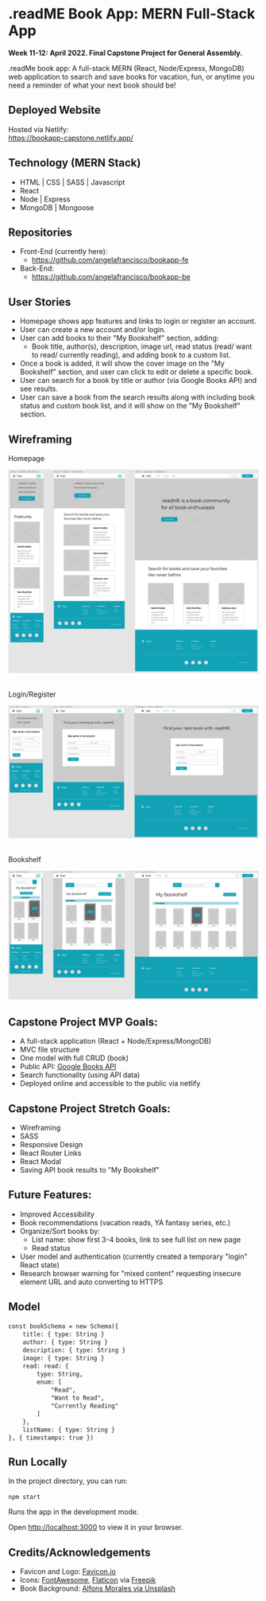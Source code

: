 # .readME Book App: MERN Full-Stack App

**Week 11-12: April 2022. Final Capstone Project for General Assembly.**

.readMe book app: A full-stack MERN (React, Node/Express, MongoDB) web application to search and save books for vacation, fun, or anytime you need a reminder of what your next book should be!

## Deployed Website

Hosted via Netlify:\
https://bookapp-capstone.netlify.app/


## Technology (MERN Stack)

- HTML | CSS | SASS | Javascript
- React
- Node | Express
- MongoDB | Mongoose


## Repositories

- Front-End (currently here):
    - https://github.com/angelafrancisco/bookapp-fe
- Back-End:
    - https://github.com/angelafrancisco/bookapp-be


## User Stories

- Homepage shows app features and links to login or register an account.
- User can create a new account and/or login.
- User can add books to their "My Bookshelf" section, adding:
    - Book title, author(s), description, image url, read status (read/ want to read/ currently reading), and adding book to a custom list.
- Once a book is added, it will show the cover image on the "My Bookshelf" section, and user can click to edit or delete a specific book.
- User can search for a book by title or author (via Google Books API) and see results.
- User can save a book from the search results along with including book status and custom book list, and it will show on the "My Bookshelf" section.


## Wireframing

Homepage

<img src="public/img/Wireframing - Home.png">

\
Login/Register

<img src="public/img/Wireframing - Register.png">

\
Bookshelf

<img src="public/img/Wireframing-Books.png">


## Capstone Project MVP Goals:

- A full-stack application (React + Node/Express/MongoDB)
- MVC file structure
- One model with full CRUD (book)
- Public API: [Google Books API](https://developers.google.com/books)
- Search functionality (using API data)
- Deployed online and accessible to the public via netlify


## Capstone Project Stretch Goals:

- Wireframing
- SASS
- Responsive Design
- React Router Links
- React Modal
- Saving API book results to "My Bookshelf"


## Future Features:

- Improved Accessibility
- Book recommendations (vacation reads, YA fantasy series, etc.)
- Organize/Sort books by:
    - List name: show first 3-4 books, link to see full list on new page
    - Read status
- User model and authentication (currently created a temporary "login" React state)
- Research browser warning for "mixed content" requesting insecure element URL and auto converting to HTTPS


## Model

``` 
const bookSchema = new Schema({
    title: { type: String }
    author: { type: String }
    description: { type: String }
    image: { type: String }
    read: read: { 
        type: String,
        enum: [
            "Read",
            "Want to Read",
            "Currently Reading"
        ]
    },
    listName: { type: String }
}, { timestamps: true })
```

## Run Locally

In the project directory, you can run:

`npm start`

Runs the app in the development mode.

Open [http://localhost:3000](http://localhost:3000) to view it in your browser.


## Credits/Acknowledgements

- Favicon and Logo: [Favicon.io](https://favicon.io/emoji-favicons/books/)
- Icons: [FontAwesome](https://fontawesome.com/icons), [Flaticon](https://www.flaticon.com/) via [Freepik](https://www.freepik.com) 
- Book Background: [Alfons Morales via Unsplash](https://unsplash.com/@alfonsmc10?utm_source=unsplash&utm_medium=referral&utm_content=creditCopyText)
